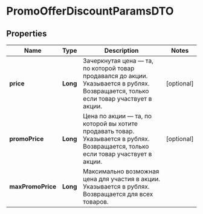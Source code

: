 

# PromoOfferDiscountParamsDTO

## Properties

Name | Type | Description | Notes
------------ | ------------- | ------------- | -------------
**price** | **Long** | Зачеркнутая цена — та, по которой товар продавался до акции.  Указывается в рублях.  Возвращается, только если товар участвует в акции.  |  [optional]
**promoPrice** | **Long** | Цена по акции — та, по которой вы хотите продавать товар.  Указывается в рублях.  Возвращается, только если товар участвует в акции.  |  [optional]
**maxPromoPrice** | **Long** | Максимально возможная цена для участия в акции.  Указывается в рублях.  Возвращается для всех товаров.  | 




